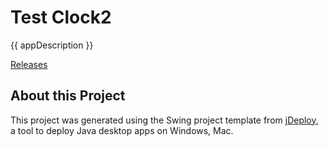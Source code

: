 # Test Clock2

{{ appDescription }}

[Releases](https://github.com/shannah/test-clock2/releases)

## About this Project

This project was generated using the Swing project template from [jDeploy](https://www.jdeploy.com), a tool to deploy Java desktop apps on Windows, Mac.
